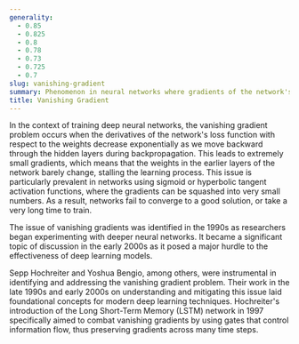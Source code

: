 ```yaml
---
generality:
  - 0.85
  - 0.825
  - 0.8
  - 0.78
  - 0.73
  - 0.725
  - 0.7
slug: vanishing-gradient
summary: Phenomenon in neural networks where gradients of the network's parameters become very small, effectively preventing the weights from changing their values during training.
title: Vanishing Gradient
---
```


In the context of training deep neural networks, the vanishing gradient problem occurs when the derivatives of the network's loss function with respect to the weights decrease exponentially as we move backward through the hidden layers during backpropagation. This leads to extremely small gradients, which means that the weights in the earlier layers of the network barely change, stalling the learning process. This issue is particularly prevalent in networks using sigmoid or hyperbolic tangent activation functions, where the gradients can be squashed into very small numbers. As a result, networks fail to converge to a good solution, or take a very long time to train.

The issue of vanishing gradients was identified in the 1990s as researchers began experimenting with deeper neural networks. It became a significant topic of discussion in the early 2000s as it posed a major hurdle to the effectiveness of deep learning models.

Sepp Hochreiter and Yoshua Bengio, among others, were instrumental in identifying and addressing the vanishing gradient problem. Their work in the late 1990s and early 2000s on understanding and mitigating this issue laid foundational concepts for modern deep learning techniques. Hochreiter's introduction of the Long Short-Term Memory (LSTM) network in 1997 specifically aimed to combat vanishing gradients by using gates that control information flow, thus preserving gradients across many time steps.
